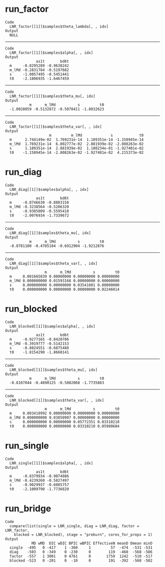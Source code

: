 # run_factor

    Code
      LNR_factor[[1]]$samples$theta_lambda[, , idx]
    Output
      NULL

---

    Code
      LNR_factor[[1]]$samples$alpha[, , idx]
    Output
                  as1t       bd6t
      m     -0.8295289 -0.9638242
      m_lMd -0.2831784 -0.5197682
      s     -1.0057495 -0.5451441
      t0    -2.1806935 -1.6467459

---

    Code
      LNR_factor[[1]]$samples$theta_mu[, idx]
    Output
               m      m_lMd          s         t0 
      -1.0028059 -0.5132872 -0.5078411 -1.8032623 

---

    Code
      LNR_factor[[1]]$samples$theta_var[, , idx]
    Output
                        m         m_lMd             s            t0
      m      2.744149e-02  1.769231e-14  1.189351e-14 -1.158945e-14
      m_lMd  1.769231e-14  6.802777e-02  2.881939e-02 -2.808263e-02
      s      1.189351e-14  2.881939e-02  1.180234e-01 -1.927401e-02
      t0    -1.158945e-14 -2.808263e-02 -1.927401e-02  4.215373e-02

# run_diag

    Code
      LNR_diag[[1]]$samples$alpha[, , idx]
    Output
                  as1t       bd6t
      m     -0.8746630 -0.8803158
      m_lMd -0.3238564 -0.5286320
      s     -0.9305809 -0.5595418
      t0    -2.0076934 -1.7339672

---

    Code
      LNR_diag[[1]]$samples$theta_mu[, idx]
    Output
               m      m_lMd          s         t0 
      -0.8781100 -0.4785104 -0.6912904 -1.9212876 

---

    Code
      LNR_diag[[1]]$samples$theta_var[, , idx]
    Output
                      m      m_lMd          s         t0
      m     0.001665839 0.00000000 0.00000000 0.00000000
      m_lMd 0.000000000 0.01593168 0.00000000 0.00000000
      s     0.000000000 0.00000000 0.03541001 0.00000000
      t0    0.000000000 0.00000000 0.00000000 0.02246014

# run_blocked

    Code
      LNR_blocked[[1]]$samples$alpha[, , idx]
    Output
                  as1t       bd6t
      m     -0.9277165 -0.8420786
      m_lMd -0.3919777 -0.5142153
      s     -0.8024551 -0.6875488
      t0    -1.8154290 -1.8660141

---

    Code
      LNR_blocked[[1]]$samples$theta_mu[, idx]
    Output
               m      m_lMd          s         t0 
      -0.8107844 -0.4890125 -0.5082068 -1.7735883 

---

    Code
      LNR_blocked[[1]]$samples$theta_var[, , idx]
    Output
                      m      m_lMd          s         t0
      m     0.003418992 0.00000000 0.00000000 0.00000000
      m_lMd 0.000000000 0.03850907 0.00000000 0.00000000
      s     0.000000000 0.00000000 0.05772351 0.03310210
      t0    0.000000000 0.00000000 0.03310210 0.05980684

# run_single

    Code
      LNR_single[[1]]$samples$alpha[, , idx]
    Output
                  as1t       bd6t
      m     -0.8379934 -0.9074886
      m_lMd -0.4239260 -0.5827497
      s     -0.9029937 -0.6085757
      t0    -2.1009790 -1.7736820

# run_bridge

    Code
      compare(list(single = LNR_single, diag = LNR_diag, factor = LNR_factor,
        blocked = LNR_blocked), stage = "preburn", cores_for_props = 1)
    Output
                MD wMD  DIC wDIC BPIC wBPIC EffectiveN meanD Dmean minD
      single  -495   0 -417    1 -360     1         57  -474  -531 -531
      diag    -503   0 -349    0 -230     0        119  -468  -568 -586
      factor  -557   1 3001    0 4761     0       1759  1242  -510 -517
      blocked -523   0 -201    0  -10     0        191  -392  -568 -582

